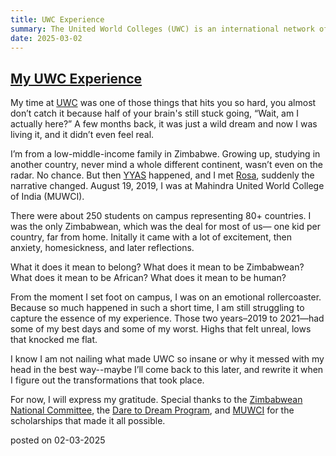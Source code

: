 ```yaml
---
title: UWC Experience
summary: The United World Colleges (UWC) is an international network of schools and educational programmes with the shared aim of "making education a force to unite people, nations and cultures for peace and a sustainable future."(wikipedia)
date: 2025-03-02
---
```


## [My UWC Experience](https://www.uwc.org)

My time at [UWC](https://www.uwc.org) was one of those things that hits you so hard, you almost don’t catch it because half of your brain's still stuck going, “Wait, am I actually here?” A few months back, it was just a wild dream and now I was living it, and it didn’t even feel real. 

I’m from a low-middle-income family in Zimbabwe. Growing up, studying in another country, never mind a whole different continent, wasn’t even on the radar. No chance. But then [YYAS](https://africanscholars.yale.edu/about-us) happened, and I met [Rosa](https://www.terence-m.live/notebook/conversations/Rosa), suddenly the narrative changed. August 19, 2019, I was at Mahindra United World College of India (MUWCI). 

There were about 250 students on campus representing 80+ countries. I was the only Zimbabwean, which was the deal for most of us— one kid per country, far from home. Initally it came with a lot of excitement, then anxiety, homesickness, and later reflections. 

What it does it mean to belong? What does it mean to be Zimbabwean? What does it mean to be African? What does it mean to be human?

From the moment I set foot on campus, I was on an emotional rollercoaster. Because so much happened in such a short time, I am still struggling to capture the essence of my experience. Those two years–2019 to 2021—had some of my best days and some of my worst. Highs that felt unreal, lows that knocked me flat. 

I know I am not nailing what made UWC so insane or why it messed with my head in the best way--maybe I’ll come back to this later, and rewrite it when I figure out the transformations that took place.

For now, I will express my gratitude. Special thanks to the [   Zimbabwean National Committee](https://www.zw.uwc.org/), the [Dare to Dream Program](https://www.uwc.org/daretodream), and [MUWCI](https://www.uwcmahindracollege.org/) for the scholarships that made it all possible. 

posted on 02-03-2025
